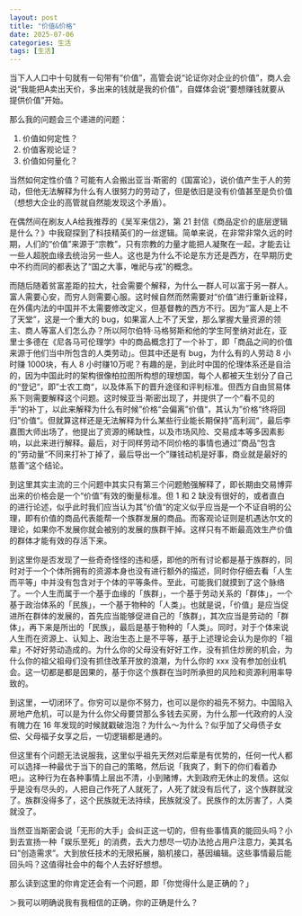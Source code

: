 ```yaml
---
layout: post
title: "价值&价格"
date: 2025-07-06
categories: 生活
tags: [生活]
---
```


当下人人口中十句就有一句带有“价值”，高管会说“论证你对企业的价值”，商人会说“我能把A卖出天价，多出来的钱就是我的价值”，自媒体会说“要想赚钱就要从提供价值”开始。

那么我的问题会三个递进的问题：

1. 价值如何定性？
2. 价值客观论证？
3. 价值如何量化？

当然如何定性价值？可能有人会搬出亚当·斯密的《国富论》，说价值产生于人的劳动，但他无法解释为什么有人很努力的劳动了，但是依旧是没有价值甚至是负价值（想想大企业的高管就自然能发现这个矛盾）。

在偶然间在刷友人A给我推荐的《吴军来信2》，第 21 封信《商品定价的底层逻辑是什么？》中我窥探到了科技精英们的一丝逻辑。简单来说，在非常非常久远的时期，人们的“价值”来源于“宗教”，只有宗教的力量才能把人凝聚在一起，才能去让一些人超脱血缘去统治另一些人。这也是为什么不论是东方还是西方，在早期历史中不约而同的都表达了“国之大事，唯祀与戎”的概念。

而随后随着贫富差距的拉大，社会需要个解释，为什么一群人可以富于另一群人。富人需要心安，而穷人则需要心服。这时候自然而然需要对“价值”进行重新诠释，在外儒内法的中国并不太需要修改定义，但基督教的西方不行。因为“富人是上不了天堂”，这是一个重大的 bug，如果富人上不了天堂，那么掌握大量资源的领主、商人等富人们怎么办？所以阿尔伯特·马格努斯和他的学生阿奎纳对此在，亚里士多德在《尼各马可伦理学》中的商品概念打了一个补丁，即「商品之间的价值来源于他们当中所包含的人类劳动」。但其中还是有 bug，为什么有的人劳动 8 小时赚 1000块，有人 8 小时赚10万呢？有趣的是，到此时中国的伦理体系还是自洽的，因为中国此时的架构很像柏拉图所构想的理想国，每个人都被天生划分了自己的“登记“，即”士农工商“，以及体系下的晋升途径和评判标准。但西方自由贸易体系下则需要解释这个问题。这时候亚当·斯密出现了，并提供了一个”看不见的手“的补丁，以此来解释为什么有时候”价格“会偏离”价值“，其认为”价格“终将回归”价值“。但就算这样还是无法解释为什么某些行业能长期保持”高利润“，最后李嘉图大师出场了，他提出了资源的稀缺性，以及市场风险、交易成本等多因素影响，以此来进行解释。最后，对于同样劳动不同价格的事情也通过”商品“包含的”劳动量“不同来打补丁掉了，最后导出一个”赚钱动机是好事，商业就是最好的慈善“这个结论。

到这里其实主流的三个问题中其实只有第三个问题勉强解释了，即长期由交易博弈出来的价格会是一个“价值”有效的衡量标准。但 1 和 2 缺没有很好的，或者直白的进行论述，似乎此时我们应当认为其”价值“的定义似乎应当是一个不证自明的公理，即有价值的商品代表能帮一个族群发展的商品。而客观论证则是机遇达尔文的理论，如果你不发展你就会被别的发展的族群干掉。这样只有不断最高效生产价值的群体才能有效的存活下来。

到这里你是否发现了一些奇奇怪怪的违和感，即他的所有讨论都是基于族群的，同时对于一个个体所拥有的资源本身也没有进行额外的描述，同时你仔细去看「人生而平等」中并没有包含对于个体的平等条件。至此，可能我们就摸到了这个脉络了。一个人生而属于一个基于血缘的「族群」，一个基于劳动关系的「群体」，一个基于政治体系的「民族」，一个基于物种的「人类」。也就是说，「价值」是应当促进所在群体的发展的，首先应当能够促进自己的「族群」，其次应当是劳动的「群体」，再下来是所出的「民族」，最后是基于物种的「人类」。同时，对于个体来说人生而在资源上、认知上、政治生态上是不平等，基于上述理论会认为是你的「祖辈」不好好劳动造成的。为什么你的父母没有好好工作，没有抓住炒房的机会，为什么你的祖父祖母们没有抓住改革开放的浪潮，为什么你的 xxx 没有参加创业机会。这一切都是都是因果的，基于你这个族群在当时所承担的风险和资源利用率导致的。

到这里，一切闭环了。你穷可以是你不努力，也可以是你的祖先不努力。中国陷入房地产危机，可以是为什么你父母要贷那么多钱去买房，为什么那一代政府的人没有魄力在 16 年发现的时候就戳破泡泡？为什么～为什么？似乎加了父母债子女偿、父母福子女享之后，一切逻辑都是通的。

但这里有个问题无法说服我，这里似乎祖先天然对后辈是有优势的，任何一代人都可以选择一种最优于当下的自己的策略，然后说「我爽了，剩下的你们看着办吧」。这种行为在各种事情上层出不清，小到赌博，大到政府无休止的发债。这似乎是没有尽头的，人把自己作死了人就死了，人死了就没有后代了，这个族群就没了。族群没得多了，这个民族就无法持续，民族就没了。民族作的太厉害了，人类就没了。

当然亚当斯密会说「无形的大手」会纠正这一切的，但有些事情真的能回头吗？小到去宣扬一种「娱乐至死」的消费，去大力想尽一切办法抢占用户注意力，美其名曰“创造需求”。大到放任技术的无限拓展，脑机接口，基因编辑。这些事情最后能回头吗？这值得社会中的每个人去好好想想。

那么读到这里的你肯定还会有一个问题，即「你觉得什么是正确的？」

＞我可以明确说我有我相信的正确，你的正确是什么？
